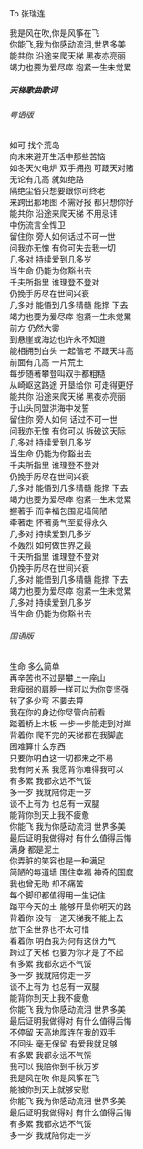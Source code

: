 To 张瑞连  

我是风在吹,你是风筝在飞  
你能飞,我为你感动流泪,世界多美  
能共你 沿途来爬天梯 黑夜亦亮丽  
竭力也要为爱尽瘁 抱紧一生未觉累   

##### 天梯歌曲歌词
###### 粤语版
如可 找个荒岛     
向未来避开生活中那些苦恼     
如冬天欠电炉 双手拥抱 可跟天对赌     
无论有几高 就如绝路      
隔绝尘俗只想要跟你可终老     
来跨出那地图 不需好报 都只想你好     
能共你 沿途来爬天梯 不用忌讳     
中伤流言全悍卫     
留住你 旁人如何话过不可一世     
问我亦无愧 有你可失去我一切   
几多对 持续爱到几多岁   
当生命 仍能为你豁出去   
千夫所指里 谁理登不登对   
仍挽手历尽在世间兴衰   
几多对 能悟到几多精髓 能撑 下去   
竭力也要为爱尽瘁 抱紧一生未觉累   
前方 仍然大雾   
到悬崖或海边也许永不知道   
能相拥到白头 一起偕老 不跟天斗高   
前面有几高 一片荒土   
每步随著攀登叫双手都粗糙   
从崎岖这路途 开垦给你 可走得更好   
能共你 沿途来爬天梯 黑夜亦亮丽   
于山头同盟洪海中发誓   
留住你 旁人如何 话过不可一世   
问我亦无愧 有你可以 拆破这天际   
几多对 持续爱到几多岁   
当生命 仍能为你豁出去   
千夫所指里 谁理登不登对   
仍挽手历尽在世间兴衰   
几多对 能悟到几多精髓 能撑 下去   
竭力也要为爱尽瘁 抱紧一生未觉累   
握著手 而幸福包围泥墙简陋   
牵著走 怀著勇气至爱得永久   
几多对 持续爱到几多岁   
不轰烈 如何做世界之最   
千夫所指里 谁理登不登对   
仍挽手历尽在世间兴衰   
几多对 能悟到几多精髓 能撑 下去   
竭力也要为爱尽瘁 抱紧一生未觉累   
几多对 持续爱到几多岁   
当生命 仍能为你豁出去   
###### 国语版   
生命 多么简单   
再辛苦也不过是攀上一座山   
我瘦弱的肩膀一样可以为你变坚强   
转了多少弯 不要去算   
我在你的身边你尽管向前看   
踏着桥上木板 一步一步能走到对岸   
背着你 爬不完的天梯都在我脚底   
困难算什么东西   
只要你明白这一切都来之不易   
我有何关系 我愿背你难得我可以   
有多累 我都永远不气馁   
多一岁 我就陪你走一岁   
谈不上有为 也总有一双腿   
能背你到天上我不疲惫   
你能飞 我为你感动流泪 世界多美   
最后证明我做得对 有什么值得后悔   
满身 都是泥土   
你弄脏的笑容也是一种满足   
简陋的每道墙 围住幸福 神奇的国度   
我也曾无助 却不痛苦   
每个脚印都值得用一生记住   
踏平今天的土 能够开垦你明天的路   
背着你 没有一道天梯我不能上去   
放下全世界也不太可惜   
看着你 明白我为何有这份力气   
跨过了天梯 也要为你才是了不起   
有多累 我都永远不气馁   
多一岁 我就陪你走一岁   
谈不上有为 也总有一双腿   
能背你到天上我不疲惫   
你能飞 我为你感动流泪 世界多美   
最后证明我做得对 有什么值得后悔   
不停留 天高地厚连在我的双手   
不回头 毫无保留 有爱我就足够   
有多累 我都永远不气馁   
我可以 我陪你到千秋万岁   
我是风在吹 你是风筝在飞   
能被你到天上就够安慰   
你能飞 我为你感动流泪 世界多美   
最后证明我做得对 有什么值得后悔   
有多累 我都永远不气馁   
多一岁 我就陪你走一岁   